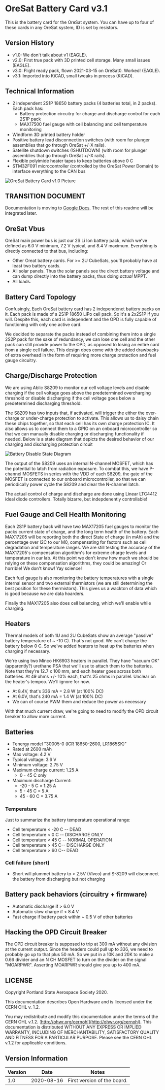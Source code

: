 # OreSat Battery Card v3.1

This is the battery card for the OreSat system. You can have up to four of these cards in any OreSat system, ID is set by resistors.

## Version History

- v1.0: We don't talk about v1 (EAGLE).
- v2.0: First true pack with 3D printed cell storage. Many small issues (EAGLE).
- v3.0: Flight ready pack, flown 2021-03-15 on OreSat0. Worked! (EAGLE).
- v3.1: Imported into KiCAD, small tweaks in process (KiCAD).

## Technical Information

- 2 independent 2S1P 18650 battery packs (4 batteries total, in 2 packs). Each pack has:
   - Battery protection circuitry for charge and discharge control for each 2S1P pack
   - MAX17500 fuel gauge with cell balancing and cell temperature monitoring
- Windform 3D printed battery holder
- Positive battery lead disconnection switches (with room for plunger assemblies that go through OreSat +/-X rails).
- Satellite shutdown switches (!SHUTDOWN) (with room for plunger assemblies that go through OreSat +/-X rails).
- Flexible polyimide heater tapes to keep batteries above 0 C
- STM32F091 microcontroller (controlled by the OreSat Power Domain) to interface everything to the CAN bus

![OreSat Battery Card v1.0 Picture](https://github.com/oresat/oresat-batteries/blob/master/oresat-battery-card.png)

## TRANSITION DOCUMENT
Documentation is moving to [Google Docs](https://docs.google.com/document/d/1yaPGtJSM5RQG5k7sVpsDxBkVu4CHtm4LMNnisgOaNRg/edit#heading=h.gjdgxs). The rest of this readme will be integrated later.

## OreSat Vbus
OreSat main power bus is just our 2S Li Ion battery pack, which we've defined as 6.0 V minimum, 7.2 V typical, and 8.4 V maximum. Everything is directly connected to that bus, including:

- Other Oreat battery cards. For >= 2U CubeSats, you'll probably have at least two battery cards.
- All solar panels. Thus the solar panels see the direct battery voltage and can dump directly into the battery packs, thus doing _actual_ MPPT.
- All loads.


## Battery Card Topology
Confusingly, Each OreSat battery card has 2 independenet battery packs on it. Each pack is made of a 2S1P 18650 LiPo cell pack. So it's a 2x2S1P if you will. Despite this, each card is independent and the OPD is fully capable of functioning with only one active card.

We decided to separate the packs instead of combining them into a single 2S2P pack for the sake of redundancy, we can lose one cell and the other pack can still provide power to the OPD, as opposed to losing an entire card from a single cell failure.  This design does come with the added drawbacks of extra overhead in the form of requiring more charge protection and fuel gauge circuitry.


## Charge/Discharge Protection
We are using Ablic S8209 to monitor our cell voltage levels and disable charging if the cell voltage goes above the predetermined overcharging threshold or disable discharging if the cell voltage goes below a predetermined discharging threshold.

The S8209 has two inputs that, if activated, will trigger the either the over-charge or under-charge protection to activate.  This allows us to daisy chain these chips together, so that each cell has its own charge protection IC.  It also allows us to connect them to a GPIO on an onboard microcontroller so that we can manually disable charging or discharging functionality if needed.  Below is a state diagram that depicts the desired behavior of our charging and discharging protection circuit

![Battery Disable State Diagram](https://github.com/oresat/oresat-batteries/blob/master/docs/OreSat%20Battery%20State%20Diagram.png)

The output of the S8209 uses an internal N-channel MOSFET, which has the potential to latch from radiation exposure.   To combat this, we have P-channel MOSFETS in series with the VDD of each S8209, the gate of the MOSFET is connected to our onboard microcontroller, so that we can periodically power cycle the S8209 and clear the N-channel latch.

The actual control of charge and discharge are done using Linear LTC4412 ideal diode controllers. Totally bizarre, but indepdenently controllable!


## Fuel Gauge and Cell Health Monitoring
Each 2S1P battery back will have two MAX17205 fuel gauges to monitor the packs current state of charge, and the long term health of the battery.  Each MAX17205 will be reporting both the direct State of charge (in mAh) and the percentage over I2C to our M0, compensating for factors such as cell degradation and temperature ranges.  We are still testing the accuracy of the MAX17205's compensation algorithm's for extreme charge levels and temperature in our lab.  At this point we don't know how much we should be relying on these compensation algorithms, they could be amazing! Or horrible! We don't know! Yay science!

Each fuel gauge is also monitoring the battery temperatures with a single internal sensor and two external thermistors (we are still determining the best position for these thermistors).  This gives us a wackton of data which is good because we are data hoarders.

Finally the MAX17205 also does cell balancing, which we'll enable while charging.


## Heaters
Thermal models of both 1U and 2U CubeSats show an average "passive" battery temperature of ~ -10 C). That's not good. We can't charge the battery below 0 C. So we've added heaters to heat up the batteries when charging if necessary.

We're using two Minco HK6903 heaters in parallel. They have "vacuum OK" (apparently?) urethane PSA that we'll use to attach them to the batteries. Note that they're 12.7 x 100 mm, and each heater goes across both batteries. At 49 ohms +/- 10% each, that's 25 ohms in parallel. Unclear on the heater's tempco. We'll ignore for now.

- At 8.4V, that's 336 mA = 2.8 W (at 100% DC)
- At 6.0V, that's 240 mA = 1.4 W (at 100% DC)
- We can of course PWM them and reduce the power as necessary

With that much current draw, we're going to need to modify the OPD circuit breaker to allow more current.


## Batteries

- Tenergy model "30005-0 (ICR 18650-2600, LR1865SK)"
- Rated at 2600 mAh
- Max voltage: 4.2 V
- Typical voltage: 3.6 V
- Minimum voltage: 2.75 V
- Maximum charge current: 1.25 A
   - 0 - 45 C only
- Maximum discharge Current:
   - -20 - 5 C = 1.25 A
   -  5 - 45 C = 5 A
   - 45 - 60 C = 3.75 A

### Temperature

Just to summarize the battery temperature operational range:

- Cell temperature < -20 C -- DEAD
- Cell temperature < 0 C -- DISCHARGE ONLY
- Cell temperature < 45 C -- NORMAL OPERATION
- Cell temperature > 45 C-- DISCHARGE ONLY
- Cell temperature > 60 C-- DEAD

### Cell failure (short)

- Short will plummet battery to < 2.5V (Vlvco) and S-8209 will disconnect the battery from discharging but not charging


## Battery pack behaviors (circuitry + firmware)

- Automatic discharge if > 6.0 V
- Automatic slow charge if < 8.4 V
- Fast charge if battery pack within ~ 0.5 V of other batteries

## Hacking the OPD Circuit Breaker

The OPD circuit breaker is supposed to trip at 300 mA without any division at the current output. Since the headers could pull up to 336, we need to probably go up to that plus 50 mA. So we put in a 10K and 20K to make a 0.66 divider and an N CH MOSFET to turn on the divider on the signal "MOARPWR". Asserting MOARPWR should give you up to 400 mA.



## LICENSE

Copyright Portland State Aerospace Society 2020.

This documentation describes Open Hardware and is licensed under the CERN OHL v. 1.2.

You may redistribute and modify this documentation under the terms of the CERN OHL v.1.2. [http://ohwr.org/cernohl](http://ohwr.org/cernohl). This documentation is distributed WITHOUT ANY EXPRESS OR IMPLIED WARRANTY, INCLUDING OF MERCHANTABILITY, SATISFACTORY QUALITY AND FITNESS FOR A PARTICULAR PURPOSE. Please see the CERN OHL v.1.2 for applicable conditions.

## Version Information

Version | Date       | Notes
--------|------------|-------------------------
1.0     | 2020-08-16 | First version of the board.
